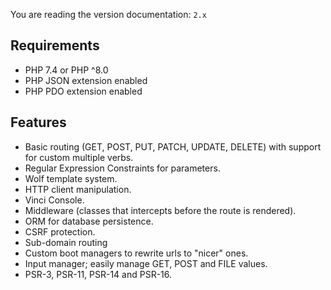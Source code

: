You are reading the version documentation: `2.x`
        
## Requirements

- PHP 7.4 or PHP ^8.0
- PHP JSON extension enabled
- PHP PDO extension enabled

## Features

- Basic routing (GET, POST, PUT, PATCH, UPDATE, DELETE) with support for custom multiple verbs.
- Regular Expression Constraints for parameters.
- Wolf template system.
- HTTP client manipulation.
- Vinci Console.
- Middleware (classes that intercepts before the route is rendered).
- ORM for database persistence.
- CSRF protection.
- Sub-domain routing
- Custom boot managers to rewrite urls to "nicer" ones.
- Input manager; easily manage GET, POST and FILE values.
- PSR-3, PSR-11, PSR-14 and PSR-16.


